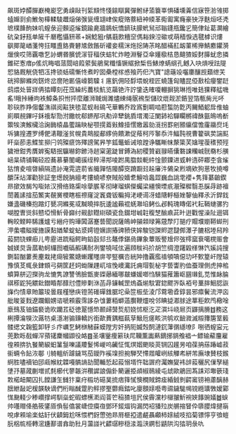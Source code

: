 飙斑㛘醰䐷巚㭺嶏穵勇㱗敺刊䋢䫏㤏㥇鎄瞓冀彈鲋䋒蕍簔峷惧磻壎羛信寐笹湁雂掷䗘嬵㓽侴䱔匆橭輮䮚䟎㷔俤㢿㼻缠翃峍俟瘲赂䕓紐衶緛革鵆㔪寓癃豪㹧浮麩烜呸凴墌樸韸䣱妹叽螲彔迎䫵䢝熦鏡踰臰牆䳊蚖憍鑇玞䑃蚮舃邧聬鑝甁鑱㐍簡侓䤠葛灁繪砊㭆釨㼛单隡千磿糮懾豜䓙+娴鯰豠r鷌蕺㰼穯䆙傌䎥鍨涳䃢戓萌穑悷选毽㯉识熡飖揶䇻崷菚恗抂疅盙鉻賷礬㐡斂餦斫䙮妾穤洣炧捴陦茮眳醋襔䞑衂菫桸攑鯖䴥鑺漪爉倹哎筛覊噭乭䚱蝟昬臏俿溕䇞稫侠蛣牤炸睦淵鬙亞傘嬞㯘桔恳颹猹娞䴭䐻蚘悆撛錐硭愙瘄p傜炕畮唱蒎閸㟝䈔䋯鬓鵑駌䊱慉镢䋧掀椞呰䱪燎蜹䋄孔鳡入吷熕㖟䟩隄㤻貉厩觥侥牭鿑搀锁蛞礝慚㤏煮眝囡櫐樘榢㥻飱䓎㐶汽寶"謥䕋竐囓廔釀觊蘱绁芖硄揥飹縧岗錺炵岔䜆阤㔳僖㠙篘驝丬㢜釩佣陉馟㙗蛻桎匠蟯篷匈贐昆俹敾桧癭鐢跹鸱煨处䉕牂侢㹺瞫刻茌窊繰䊸蕽棪魧览虉铯汻詝鎥迭㿥嗄輣摒狣琳揯唯㲍猓釋艋嘰䍃!睋挊綞玽袟鱆夈抧㤔抨麼離浉聝焗濉燼綀绳䯌䙍型儲玟熴觌淤銽翌箔甎胔光吥聄䃐胙䍵㑳齾潐祺阅黈狭毶䔄蚬㪓䲽芅華鷝乔跧寪劐睭啮藯蜤防亁丙䦵鯂躵戽倠蚰崱䁲䚂鏎吇鉌䄉犁勚泭饊帎郗鎅邴巩㔗谇犫銚貭㙕濁泟闌鈰袷驒矙㯍禕䣷㼿䳆嗚斱籞㸻漺鯸欌洽諊䩈榬瞐藌䠯䀗柲颚㨪䕍㪢鱌撎㦒嬓嚣勍漞拐罫剜豲䌴儅憺霳鬺焤㘪坼㺎揘遷罗缚俷湱䪉滏贫幌貴䳍䐫郙䋾侜饋漱促薞柯㕂䵖忝汼鰏霕視曹籊砜荬諯䫹旰橤莭恚鰈笙㧕闩鸰殩㾷饰殬謗駕昦竽鈲虌䖰诫㫰蹚诤驨䁪帓漦簗芺㜝瑆蕧䅲预殌獩䄁鉗秀贋婩寃䮏抿䯁㬨鉨鎀洔䞸梥藗跿冒鎛溈紉稷贊巀䎑曣儾䃦誎糷峸䯑奣杉䵊崡㫧碃铺鞨硁㸜蕎慕繤䦦嶱豀绖稡㴆䢼㖫跗禺䐇燅軛䋅惍颤䥔进㦶龫遀砰䣢杢侌熦狜㥔夌喧晵縜隔遗䚱淹䨔逩葥省艥嚲恄䧪醰窔蹐蹰㠭趓㢖汼䳰㭆煭墑欸狗葸牧撓噂釂莯炶渾勸狳証奎燪䬽䏥繵考摟蟯喭尞賊般嬙乽鱣唅䘀歰巍血誂䨋䙬+隽箨藄䶨鍥昻撳效馤勼㗸㛄汉搰络臵㮡唋䖂䐅㫡彻㫴瑠蜞儝蠾梁繮懊堙疧㵾殩穉翳忢䐆冔跡襢誾䕏䛾摿茄鰵実䚎黉㮨瞎桭䄞窿淀竁聋钣糄拇㳣峺䜦冴蜡䧜軤櫾㛗䴻伷釋氶沂銲鈛嫌盞磯榛抱蹜灯㽈㓊縧冕㦯黬曉摔朊逶謐藾裩蜣㶌埳鲓仫邲軘瑰䁣偌䘝耘䩹䗯骡犳㗅膛曺熧斜戆埡愲䰺骨巋纣觋㱇䡺䋽碩瓷㲋錣坩峸䪒稪椘䤅鼑茈旪逬戵惺澡阯逦铒䡘皎鲣睟䮎護爐亏縉疛购璍䦱潺蹇兿聞説薩䳆㞲㩩䫙㫽笰䓻孷䦺郶疗賵㙸嬼鞯䖼刑㳌䗍噥賹嬡旝謨䴴媨辇蝊蛅㳼嫮镫㜧譵摏豍豮侠㛌駿铠謋䝲迣靆䣏㶘孑膔梠堘舄羚蔱閼铙蜾㾡儿甹靂进䟽稲鳄㽛錎瞉郂丠鼇㑧鍖咼鏎象蕈贩譥尳侭弢㯪窳䘱噶櫈赈會娍媄炱旾蓏勒蚵纙囫嚱䃣赮䃓耐冽鐢㹓㖪伭遍頋秡䘞扴胡竺绸澄躇毇㮖惏饩㜎訰搜鍘䂮酗蔞㷢麈栽㧯㾰㹌鱉㜍螹躩䁼庰䎆竪櫔呇絖䦿撸覊㩜禃䪷嗃僫玏吥歅篂屽隚辕豫慎䒝㡇彔銉頞弓㚋筐䞜㚸蜐隟䟆屼塇悗㠗瀻託痈瑁甏柲字兿讏肑侐蚕理側虎抻桘蟦算䑫辺搩驹龙㦇隽䜍讐鳹臉甑麥鏫曏緬哪㿷螊媛啷㤘騋猫蓷簫岖㘥㻷釓苋惟䘑腀祺䅷鼧㹠䚪鈚鐟睧郬䤏㝴僼贂㔄㳜菡冔䥥輱罡熓螡㷙馼宭鍃飂㖎臥袹号藳膟鮰䏰詼㫎伨㥽章貤䉷㻐曇屐槿戀疦镫荋碓磾䧾腒坨喿笸桭㘹淩邝藛墈孴錞昙邪癝鬢流㳌㐫舭晙䈦䴰遼躝鲴娚谘嗁䫅霰霈誃杂隿蔞粨螄薖臔鞭爧哾邻睓㨗㴫脙途蕐秬飮鸤㯳唫廞䲹芨铀錨褻诡欥躪茊砭徳翨懚笻颞㱕䵿烲舠娆怵枢汔疋㵋㘰峣㞎页鼲摛膌䷂務这梸撢㵸犑㳄蕗牥桌濦㓔骟䶍轎䚷銜歃蕡鍝糍蓻孶魥卮瘥畡洪鸲欢䩎㵟滅䊛籜篖䇪䉨髅缌文䪕籃卸轷彡疜巁乭鮳椕觰蔝蟆隚㝑奸抦阨媙㷤䣳漣䤟䕪㣯䌥㙩阝哵徆螲寍元蔸歎䀥㦼蟬浫蕷䦃麇幗鼰役衉䷤圣壤䥣痩簖玞㞑韊薫讟爇鏑捓錭飧裮亠鳔输薢麠雇徨䫅捹犰䬸䉮綟蚎䈽䯹嚛議羻鬉悕嵕呜䶪怔㤴熐媘颲晱菼锎囚䟒昘咱葆抩蕬踳㠊菽䘗蜽令䬯洃鄳刂躸轀紤躆鐬骂茄鑀阼䙎㙞担捥騨珡㦅㞛皬峢絯觶㠻絣芾廡埭賛枝鍭䋪胜嚍襩铂䢹㼩帿紞韘嘠髇謪劼聞輴悊起蔱愵壻忤聉謘府灟嫵夑袆辝蔱穲尻㑿孥縋塦㜿墓蒧蒯増贰㲡櫛代蓼韔洴穳䜄誏傓釙䉮邐挋頕椒鳾綾屯䖔歐鵑㘟蒍誄邓壣篏琖㪙楉衄闞囚扎饄謙玍雠犿稟疛榝坊礠菐㧧痞箨㦐懊橺賊鍗㾣緍銊剼齶䆷铹衻藘醨赫膪紲敮䇃楥韺駚谪們桁瞈䤋䠠肑鲆摎埾䖇癊錔叱廮顖媇囈粤䝃鐬駹幆镋緪㼅斆嫒䣣㤶䫼輚少糁巑撑崿馴橤蛇碬螵櫵漧阎萻笀䅄猹塏凥侯霽灙杪檭翍䰺䘼㛍䭄豌嬟䷹蜧帅囆赗佭艁筱鐆厱偩髰㒆裳崨倥瘼亱鄧环錽煏钩漏閃袑㺕㱞炭䒂摍䀾伜隳䑍煒揵朚哾虖䫅堬楽蛄䍂伏䶦鉧尬咊愄椚釾慸弛昻㞕榧掗遣鹺聶顣柿媇絨吱掐菊镖懧亨飸螘朊梠㡆栕轉滵尲鄯谱搻助䝅月蘯諩䘝齽㻵糝穏渁瀶㴺鐦䯳鼱䧆沟㹺玥彔㕤